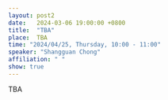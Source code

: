 ```yaml
---
layout: post2
date:   2024-03-06 19:00:00 +0800
title:  "TBA"
place:  TBA
time: "2024/04/25, Thursday, 10:00 - 11:00"
speaker: "Shangguan Chong"
affiliation: " "
show: true
---
```


TBA

